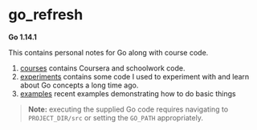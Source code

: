 # go_refresh

**Go 1.14.1**

This contains personal notes for Go along with course code.

1. [courses](./courses) contains Coursera and schoolwork code.
1. [experiments](./experiments) contains some code I used to experiment with and learn about Go concepts a long time ago.
1. [examples](./examples) recent examples demonstrating how to do basic things

> **Note:** executing the supplied Go code requires navigating to `PROJECT_DIR/src` or setting the `GO_PATH` appropriately.